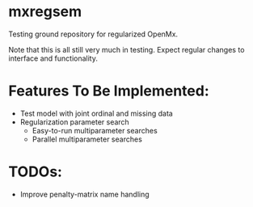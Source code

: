 # mxregsem
Testing ground repository for regularized OpenMx.

Note that this is all still very much in testing.
Expect regular changes to interface and functionality.

# Features To Be Implemented:
- Test model with joint ordinal and missing data
- Regularization parameter search
  - Easy-to-run multiparameter searches
  - Parallel multiparameter searches


# TODOs:
- Improve penalty-matrix name handling
